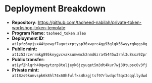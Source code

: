 # Deployment Breakdown

- **Repository:** https://github.com/taoheed-nabilah/private-token-workshop-token-template
- **Program Name:** `taoheed_token.aleo`
- **Deployment ID:** `at1pfz6myjsx44tpewyf7agutxrptysp36xwyrc4gy93glqk56wyyrqkggs0g`
-  **Public mint:** `at1z53rzvrrmkg895knygvcvaksumwmck2nmd6zra45445w3rnl3u8ssa92pr`
-  **Public transfer:** `at1yf2hlqrh40qwqytzrp8teljeyk6jzyuqet5m3dt4kur7wj39tupsc6v3fj`
-  **Private mint:** `at18zs9kumvspk6k8hl74x68hfwlfks4hzgjtsf97rlwdqcf5qc3cqqllydwd`

